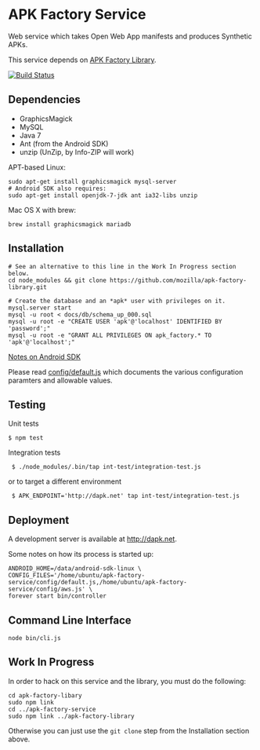 APK Factory Service
===================

Web service which takes Open Web App manifests and produces Synthetic APKs.

This service depends on [APK Factory Library](https://github.com/mozilla/apk-factory-library).

[![Build Status](https://travis-ci.org/mozilla/apk-factory-service.png)](https://travis-ci.org/mozilla/apk-factory-service)

Dependencies
------------

* GraphicsMagick
* MySQL
* Java 7
* Ant (from the Android SDK)
* unzip (UnZip, by Info-ZIP will work)

APT-based Linux:

    sudo apt-get install graphicsmagick mysql-server
    # Android SDK also requires:
    sudo apt-get install openjdk-7-jdk ant ia32-libs unzip

Mac OS X with brew:

    brew install graphicsmagick mariadb

Installation
------------

    # See an alternative to this line in the Work In Progress section below.
    cd node_modules && git clone https://github.com/mozilla/apk-factory-library.git

    # Create the database and an *apk* user with privileges on it.
    mysql.server start
    mysql -u root < docs/db/schema_up_000.sql
    mysql -u root -e "CREATE USER 'apk'@'localhost' IDENTIFIED BY 'password';"
    mysql -u root -e "GRANT ALL PRIVILEGES ON apk_factory.* TO 'apk'@'localhost';"

[Notes on Android SDK](https://wiki.mozilla.org/Mobile/Fennec/Android#Install_Android_SDK)

Please read [config/default.js](config/default.js) which documents the various
configuration paramters and allowable values.

Testing
-------

Unit tests

    $ npm test

Integration tests

     $ ./node_modules/.bin/tap int-test/integration-test.js

or to target a different environment

     $ APK_ENDPOINT='http://dapk.net' tap int-test/integration-test.js

Deployment
----------

A development server is available at http://dapk.net.

Some notes on how its process is started up:

    ANDROID_HOME=/data/android-sdk-linux \
    CONFIG_FILES='/home/ubuntu/apk-factory-service/config/default.js,/home/ubuntu/apk-factory-service/config/aws.js' \
    forever start bin/controller

Command Line Interface
----------------------

    node bin/cli.js

Work In Progress
----------------

In order to hack on this service and the library, you must do the following:

    cd apk-factory-libary
    sudo npm link
    cd ../apk-factory-service
    sudo npm link ../apk-factory-library

Otherwise you can just use the `git clone` step from the Installation section above.
